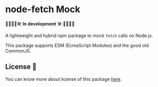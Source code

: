 # node-fetch Mock
🚧🚧🚧🚧🛠️ **In development** 🛠️ 🚧🚧🚧🚧

A lightweight and hybrid npm package to mock ``fetch`` calls on Node.js.

This package supports ESM (EcmaScript Modules) and the good old CommonJS.

## License 📃
You can know more about license of this package [here](./LICENSE).